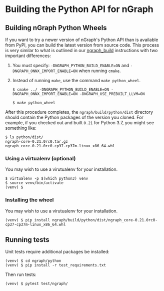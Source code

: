 # Building the Python API for nGraph

## Building nGraph Python Wheels

If you want to try a newer version of nGraph's Python API than is available 
from PyPI, you can build the latest version from source code. This process is 
very similar to what is outlined in our [ngraph_build] instructions with two 
important differences:

1. You must specify: `-DNGRAPH_PYTHON_BUILD_ENABLE=ON` and `-DNGRAPH_ONNX_IMPORT_ENABLE=ON` 
   when running `cmake`.

2. Instead of running `make`, use the command `make python_wheel`.

    `$ cmake ../ -DNGRAPH_PYTHON_BUILD_ENABLE=ON -DNGRAPH_ONNX_IMPORT_ENABLE=ON -DNGRAPH_USE_PREBUILT_LLVM=ON`

    `$ make python_wheel`

After this procedure completes, the `ngraph/build/python/dist` directory should 
contain the Python packages of the version you cloned. For example, if you 
checked out and built `0.21` for Python 3.7, you might see something like: 

    $ ls python/dist/
    ngraph-core-0.21.0rc0.tar.gz  
    ngraph_core-0.21.0rc0-cp37-cp37m-linux_x86_64.whl  

### Using a virtualenv (optional)

You may wish to use a virutualenv for your installation.

    $ virtualenv -p $(which python3) venv
    $ source venv/bin/activate
    (venv) $

### Installing the wheel

You may wish to use a virutualenv for your installation.

    (venv) $ pip install ngraph/build/python/dist/ngraph_core-0.21.0rc0-cp37-cp37m-linux_x86_64.whl

## Running tests

Unit tests require additional packages be installed:

    (venv) $ cd ngraph/python
    (venv) $ pip install -r test_requirements.txt

Then run tests:

    (venv) $ pytest test/ngraph/

[ngraph_build]: http://ngraph.nervanasys.com/docs/latest/buildlb.html
